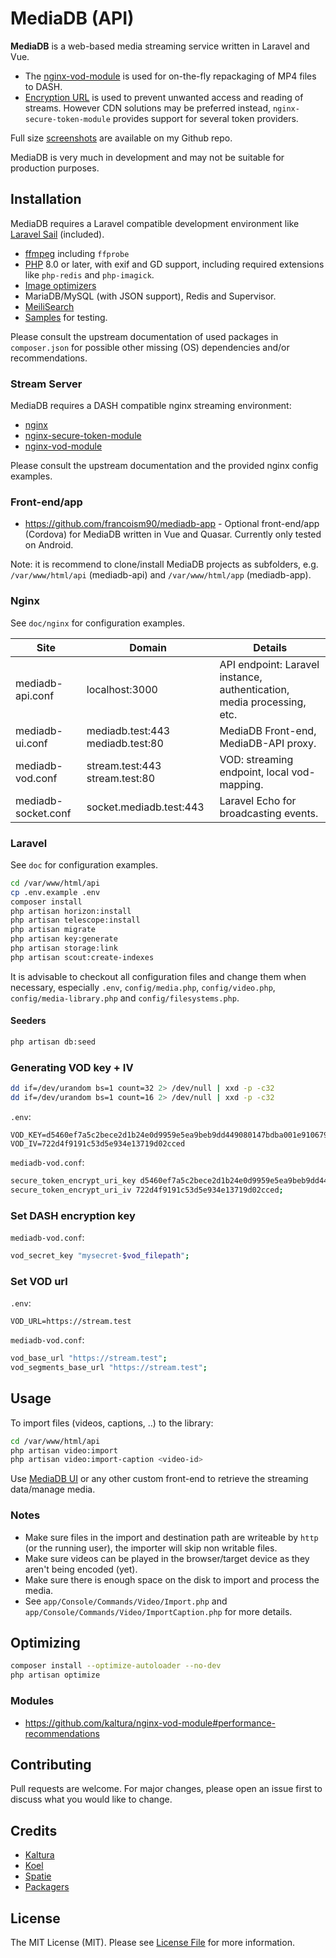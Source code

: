 # MediaDB (API)

**MediaDB** is a web-based media streaming service written in Laravel and Vue.

- The [nginx-vod-module](https://github.com/kaltura/nginx-vod-module) is used for on-the-fly repackaging of MP4 files to DASH.
- [Encryption URL](https://github.com/kaltura/nginx-secure-token-module) is used to prevent unwanted access and reading of streams. However CDN solutions may be preferred instead, `nginx-secure-token-module` provides support for several token providers.

Full size [screenshots](https://github.com/francoism90/.github/tree/master/screens/mediadb) are available on my Github repo.

MediaDB is very much in development and may not be suitable for production purposes.

## Installation

MediaDB requires a Laravel compatible development environment like [Laravel Sail](https://laravel.com/docs/8.x/sail) (included).

- [ffmpeg](https://www.ffmpeg.org/) including `ffprobe`
- [PHP](https://php.net/) 8.0 or later, with exif and GD support, including required extensions like `php-redis` and `php-imagick`.
- [Image optimizers](https://docs.spatie.be/laravel-medialibrary/v9/converting-images/optimizing-converted-images/)
- MariaDB/MySQL (with JSON support), Redis and Supervisor.
- [MeiliSearch](https://www.meilisearch.com/)
- [Samples](https://gist.github.com/jsturgis/3b19447b304616f18657) for testing.

Please consult the upstream documentation of used packages in `composer.json` for possible other missing (OS) dependencies and/or recommendations.

### Stream Server

MediaDB requires a DASH compatible nginx streaming environment:

- [nginx](https://nginx.org)
- [nginx-secure-token-module](https://github.com/kaltura/nginx-secure-token-module)
- [nginx-vod-module](https://github.com/kaltura/nginx-vod-module)

Please consult the upstream documentation and the provided nginx config examples.

### Front-end/app

- <https://github.com/francoism90/mediadb-app> - Optional front-end/app (Cordova) for MediaDB written in Vue and Quasar. Currently only tested on Android.

Note: it is recommend to clone/install MediaDB projects as subfolders, e.g. `/var/www/html/api` (mediadb-api) and `/var/www/html/app` (mediadb-app).

### Nginx

See `doc/nginx` for configuration examples.

| Site                | Domain                           | Details                                                                |
| ------------------- | -------------------------------- | ---------------------------------------------------------------------- |
| mediadb-api.conf    | localhost:3000                   | API endpoint: Laravel instance, authentication, media processing, etc. |
| mediadb-ui.conf     | mediadb.test:443 mediadb.test:80 | MediaDB Front-end, MediaDB-API proxy.                                  |
| mediadb-vod.conf    | stream.test:443 stream.test:80   | VOD: streaming endpoint, local vod-mapping.                            |
| mediadb-socket.conf | socket.mediadb.test:443          | Laravel Echo for broadcasting events.                                  |

### Laravel

See `doc` for configuration examples.

```bash
cd /var/www/html/api
cp .env.example .env
composer install
php artisan horizon:install
php artisan telescope:install
php artisan migrate
php artisan key:generate
php artisan storage:link
php artisan scout:create-indexes
```

It is advisable to checkout all configuration files and change them when necessary, especially `.env`, `config/media.php`, `config/video.php`, `config/media-library.php` and `config/filesystems.php`.

#### Seeders

```bash
php artisan db:seed
```

### Generating VOD key + IV

```bash
dd if=/dev/urandom bs=1 count=32 2> /dev/null | xxd -p -c32
dd if=/dev/urandom bs=1 count=16 2> /dev/null | xxd -p -c32
```

`.env`:

```env
VOD_KEY=d5460ef7a5c2bece2d1b24e0d9959e5ea9beb9dd449080147bdba001e9106793
VOD_IV=722d4f9191c53d5e934e13719d02cced
```

`mediadb-vod.conf`:

```bash
secure_token_encrypt_uri_key d5460ef7a5c2bece2d1b24e0d9959e5ea9beb9dd449080147bdba001e9106793;
secure_token_encrypt_uri_iv 722d4f9191c53d5e934e13719d02cced;
```

### Set DASH encryption key

`mediadb-vod.conf`:

```bash
vod_secret_key "mysecret-$vod_filepath";
```

### Set VOD url

`.env`:

```env
VOD_URL=https://stream.test
```

`mediadb-vod.conf`:

```bash
vod_base_url "https://stream.test";
vod_segments_base_url "https://stream.test";
```

## Usage

To import files (videos, captions, ..) to the library:

```bash
cd /var/www/html/api
php artisan video:import
php artisan video:import-caption <video-id>
```

Use [MediaDB UI](https://github.com/francoism90/mediadb-ui) or any other custom front-end to retrieve the streaming data/manage media.

### Notes

- Make sure files in the import and destination path are writeable by `http` (or the running user), the importer will skip non writable files.
- Make sure videos can be played in the browser/target device as they aren't being encoded (yet).
- Make sure there is enough space on the disk to import and process the media.
- See `app/Console/Commands/Video/Import.php` and `app/Console/Commands/Video/ImportCaption.php` for more details.

## Optimizing

```bash
composer install --optimize-autoloader --no-dev
php artisan optimize
```

### Modules

- <https://github.com/kaltura/nginx-vod-module#performance-recommendations>

## Contributing

Pull requests are welcome. For major changes, please open an issue first to discuss what you would like to change.

## Credits

- [Kaltura](https://github.com/kaltura)
- [Koel](https://github.com/koel)
- [Spatie](https://github.com/spatie)
- [Packagers](composer.json)

## License

The MIT License (MIT). Please see [License File](LICENSE.md) for more information.
